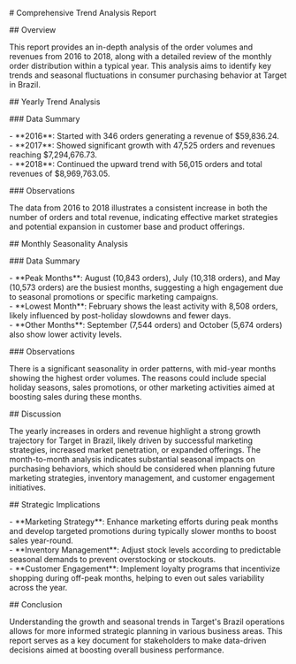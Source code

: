 \# Comprehensive Trend Analysis Report

\#\# Overview

This report provides an in-depth analysis of the order volumes and revenues from 2016 to 2018, along with a detailed review of the monthly order distribution within a typical year. This analysis aims to identify key trends and seasonal fluctuations in consumer purchasing behavior at Target in Brazil.

\#\# Yearly Trend Analysis

\#\#\# Data Summary

\- \*\*2016\*\*: Started with 346 orders generating a revenue of $59,836.24.  
\- \*\*2017\*\*: Showed significant growth with 47,525 orders and revenues reaching $7,294,676.73.  
\- \*\*2018\*\*: Continued the upward trend with 56,015 orders and total revenues of $8,969,763.05.

\#\#\# Observations

The data from 2016 to 2018 illustrates a consistent increase in both the number of orders and total revenue, indicating effective market strategies and potential expansion in customer base and product offerings.

\#\# Monthly Seasonality Analysis

\#\#\# Data Summary

\- \*\*Peak Months\*\*: August (10,843 orders), July (10,318 orders), and May (10,573 orders) are the busiest months, suggesting a high engagement due to seasonal promotions or specific marketing campaigns.  
\- \*\*Lowest Month\*\*: February shows the least activity with 8,508 orders, likely influenced by post-holiday slowdowns and fewer days.  
\- \*\*Other Months\*\*: September (7,544 orders) and October (5,674 orders) also show lower activity levels.

\#\#\# Observations

There is a significant seasonality in order patterns, with mid-year months showing the highest order volumes. The reasons could include special holiday seasons, sales promotions, or other marketing activities aimed at boosting sales during these months.

\#\# Discussion

The yearly increases in orders and revenue highlight a strong growth trajectory for Target in Brazil, likely driven by successful marketing strategies, increased market penetration, or expanded offerings. The month-to-month analysis indicates substantial seasonal impacts on purchasing behaviors, which should be considered when planning future marketing strategies, inventory management, and customer engagement initiatives.

\#\# Strategic Implications

\- \*\*Marketing Strategy\*\*: Enhance marketing efforts during peak months and develop targeted promotions during typically slower months to boost sales year-round.  
\- \*\*Inventory Management\*\*: Adjust stock levels according to predictable seasonal demands to prevent overstocking or stockouts.  
\- \*\*Customer Engagement\*\*: Implement loyalty programs that incentivize shopping during off-peak months, helping to even out sales variability across the year.

\#\# Conclusion

Understanding the growth and seasonal trends in Target's Brazil operations allows for more informed strategic planning in various business areas. This report serves as a key document for stakeholders to make data-driven decisions aimed at boosting overall business performance.  
